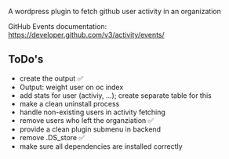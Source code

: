 A wordpress plugin to fetch github user activity in an organization

GitHub Events documentation: https://developer.github.com/v3/activity/events/

## ToDo's
- create the output :white_check_mark:
- Output: weight user on oc index
- add stats for user (activiy, ...); create separate table for this
- make a clean uninstall process
- handle non-existing users in activity fetching
- remove users who left the organziation :white_check_mark:
- provide a clean plugin submenu in backend
- remove .DS_store :white_check_mark:
- make sure all dependencies are installed correctly
